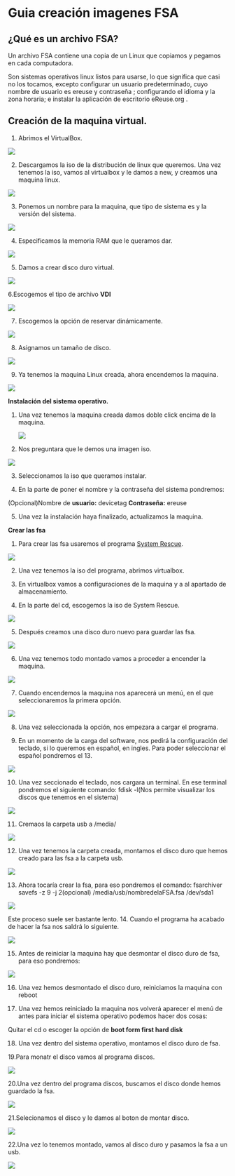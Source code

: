 # Guia creación imagenes FSA

## ¿Qué es un archivo FSA?

Un archivo FSA contiene una copia de un Linux que copiamos y pegamos en cada computadora.

Son sistemas operativos linux listos para usarse, lo que significa que casi no los tocamos, excepto configurar un usuario predeterminado, cuyo nombre de usuario es ereuse y contraseña ; configurando el idioma y la zona horaria; e instalar la aplicación de escritorio eReuse.org .

## Creación de la maquina virtual.

1. Abrimos el VirtualBox.

![](../../../.gitbook/assets/fsa-01.png)

 2. Descargamos la iso de la distribución de linux que queremos. Una vez tenemos la iso, vamos al virtualbox y le damos a new, y creamos una maquina linux.

![](../../../.gitbook/assets/pagina-linuxmint.png)

 3. Ponemos un nombre para la maquina, que tipo de sistema es y la versión del sistema.

![](../../../.gitbook/assets/fsa-03.png)

 4. Especificamos la memoria RAM que le queramos dar. 

![](../../../.gitbook/assets/fsa-04.png)

 5. Damos a crear disco duro virtual. 

![](../../../.gitbook/assets/fsa-05.png)

 6.Escogemos el tipo de archivo **VDI**

![](../../../.gitbook/assets/fsa-06.png)

 7. Escogemos la opción de reservar dinámicamente.

![](../../../.gitbook/assets/fsa-07.png)

 8. Asignamos un tamaño de disco.

![](../../../.gitbook/assets/fsa-08.png)

 9. Ya tenemos la maquina Linux creada, ahora encendemos la maquina.

![](../../../.gitbook/assets/fsa-09.png)

**Instalación del sistema operativo.**

1. Una vez tenemos la maquina creada damos doble click encima de la maquina.

   ![](../../../.gitbook/assets/fsa-10.png)

2. Nos preguntara que le demos una imagen iso.

![](../../../.gitbook/assets/fsa-11.png)

 3. Seleccionamos la iso que queramos instalar.

4. En la parte de poner el nombre y la contraseña del sistema pondremos:

\(Opcional\)Nombre de **usuario:** devicetag **Contraseña:** ereuse 

5. Una vez la instalación haya finalizado, actualizamos la maquina.

**Crear las fsa**

1. Para crear las fsa usaremos el programa [System Rescue](https://sourceforge.net/projects/systemrescuecd/files/sysresccd-x86/5.2.1/systemrescuecd-x86-5.2.1.iso/download).

![](../../../.gitbook/assets/fsa-14.png)

 2. Una vez tenemos la iso del programa, abrimos virtualbox. 

3. En virtualbox vamos a configuraciones de la maquina y a al apartado de almacenamiento. 

4. En la parte del cd, escogemos la iso de System Rescue.

![](../../../.gitbook/assets/fsa-15.png)

 5. Después creamos una disco duro nuevo para guardar las fsa.

![](../../../.gitbook/assets/fsa-16.png)

 6. Una vez tenemos todo montado vamos a proceder a encender la maquina.

![](../../../.gitbook/assets/fsa-17.png)

 7. Cuando encendemos la maquina nos aparecerá un menú, en el que seleccionaremos la primera opción.

![](../../../.gitbook/assets/fsa-18.png)

 8. Una vez seleccionada la opción, nos empezara a cargar el programa. 

9. En un momento de la carga del software, nos pedirá la configuración del teclado, si lo queremos en español, en ingles. Para poder seleccionar el español pondremos el 13.

![](../../../.gitbook/assets/fsa-19.png)

 10. Una vez seccionado el teclado, nos cargara un terminal. En ese terminal pondremos el siguiente comando: fdisk -l\(Nos permite visualizar los discos que tenemos en el sistema\)

![](../../../.gitbook/assets/fsa-discos.png)

 11. Cremaos la carpeta usb a /media/

![](../../../.gitbook/assets/fsa-21.png)

 12. Una vez tenemos la carpeta creada, montamos el disco duro que hemos creado para las fsa a la carpeta usb.

![](../../../.gitbook/assets/fsa-22.png)

 13. Ahora tocaría crear la fsa, para eso pondremos el comando: fsarchiver savefs -z 9 -j 2\(opcional\) /media/usb/nombredelaFSA.fsa /dev/sda1

![](../../../.gitbook/assets/fsa-23.png)

 Este proceso suele ser bastante lento. 14. Cuando el programa ha acabado de hacer la fsa nos saldrá lo siguiente.

![](../../../.gitbook/assets/fsa-24.png)

 15. Antes de reiniciar la maquina hay que desmontar el disco duro de fsa, para eso pondremos:

![](../../../.gitbook/assets/fsa-25.png)

 16. Una vez hemos desmontado el disco duro, reiniciamos la maquina con reboot 

17. Una vez hemos reiniciado la maquina nos volverá aparecer el menú de antes para iniciar el sistema operativo podemos hacer dos cosas:

Quitar el cd o escoger la opción de **boot form first hard disk** 

18. Una vez dentro del sistema operativo, montamos el disco duro de fsa. 

19.Para monatr el disco vamos al programa discos.

![](../../../.gitbook/assets/gestor-de-discos-p1.png)

20.Una vez dentro del programa discos, buscamos el disco donde hemos guardado la fsa.

![](../../../.gitbook/assets/gestor-de-discos-p3.png)

21.Selecionamos el disco y le damos al boton de montar disco.

![](../../../.gitbook/assets/gestor-de-discos-p4.png)

22.Una vez lo tenemos montado, vamos al disco duro y pasamos la fsa a un usb.

![](../../../.gitbook/assets/gestor-de-discos-p5.png)

